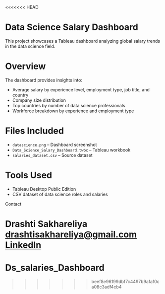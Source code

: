 <<<<<<< HEAD
# Data Science Salary Dashboard

This project showcases a Tableau dashboard analyzing global salary trends in the data science field.

# Overview

The dashboard provides insights into:

- Average salary by experience level, employment type, job title, and country  
- Company size distribution  
- Top countries by number of data science professionals  
- Workforce breakdown by experience and employment type  

# Files Included

- `datascience.png` – Dashboard screenshot  
- `Data_Science_Salary_Dashboard.twbx` – Tableau workbook  
- `salaries_dataset.csv` – Source dataset  

# Tools Used

- Tableau Desktop Public Edition  
- CSV dataset of data science roles and salaries  

Contact

Drashti Sakhareliya
drashtisakhareliya@gmail.com  
[LinkedIn](https://www.linkedin.com/in/drashti-sakhareliya-55b92b221)
=======
# Ds_salaries_Dashboard
>>>>>>> beef8e96199dbf7c4497b9afaf0ca08c3adf4cb4
